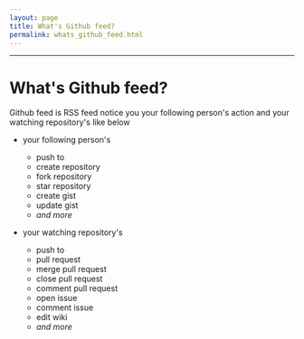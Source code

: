 ```yaml
---
layout: page
title: What's Github feed?
permalink: whats_github_feed.html
---
```


---

# What's Github feed?


Github feed is RSS feed notice you your following person's action and your watching repository's like below

+ your following person's
  + push to
  + create repository 
  + fork repository
  + star repository
  + create gist
  + update gist
  + *and more*

+ your watching repository's
  + push to
  + pull request
  + merge pull request
  + close pull request
  + comment pull request
  + open issue 
  + comment issue
  + edit wiki
  + *and more*

